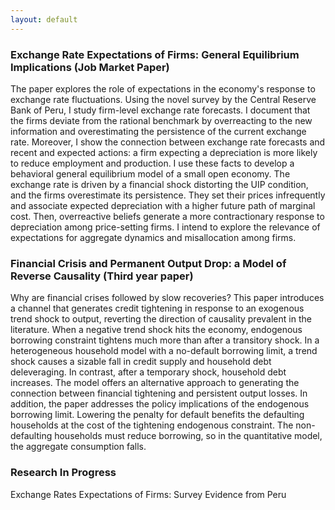 ```yaml
---
layout: default
---
```


### Exchange Rate Expectations of Firms: General Equilibrium Implications (Job Market Paper)

The paper explores the role of expectations in the economy's response to exchange rate fluctuations. Using the novel survey by the Central Reserve Bank of Peru, I study firm-level exchange rate forecasts. I document that the firms deviate from the rational benchmark by overreacting to the new information and overestimating the persistence of the current exchange rate. Moreover, I show the connection between exchange rate forecasts and recent and expected actions: a firm expecting a depreciation is more likely to reduce employment and production. I use these facts to develop a behavioral general equilibrium model of a small open economy. The exchange rate is driven by a financial shock distorting the UIP condition, and the firms overestimate its persistence. They set their prices infrequently and associate expected depreciation with a higher future path of marginal cost. Then, overreactive beliefs generate a more contractionary response to depreciation among price-setting firms. I intend to explore the relevance of expectations for aggregate dynamics and misallocation among firms.

### Financial Crisis and Permanent Output Drop: a Model of Reverse Causality (Third year paper)

Why are financial crises followed by slow recoveries? This paper introduces a channel that generates credit tightening in response to an exogenous trend shock to output, reverting the direction of causality prevalent in the literature. When a negative trend shock hits the economy, endogenous borrowing constraint tightens much more than after a transitory shock. In a heterogeneous household model with a no-default borrowing limit, a trend shock causes a sizable fall in credit supply and household debt deleveraging. In contrast, after a temporary shock, household debt increases. The model offers an alternative approach to generating the connection between financial tightening and persistent output losses. In addition, the paper addresses the policy implications of the endogenous borrowing limit. Lowering the penalty for default benefits the defaulting households at the cost of the tightening endogenous constraint. The non-defaulting households must reduce borrowing, so in the quantitative model, the aggregate consumption falls.
 
### Research In Progress

Exchange Rates Expectations of Firms: Survey Evidence from Peru

